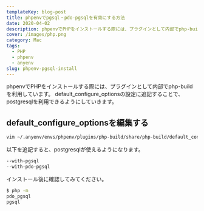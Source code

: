 ```yaml
---
templateKey: blog-post
title: phpenvでpgsql・pdo-pgsqlを有効にする方法
date: 2020-04-02
description: phpenvでPHPをインストールする際には、プラグインとして内部でphp-buildを利用しています
cover: /images/php.png
category: Mac
tags:
  - PHP
  - phpenv
  - anyenv
slug: phpenv-pgsql-install
---
```


phpenvでPHPをインストールする際には、プラグインとして内部でphp-buildを利用しています。
default_configure_optionsの設定に追記することで、postgresqlを利用できるようにしていきます。

## default_configure_optionsを編集する

```bash
vim ~/.anyenv/envs/phpenv/plugins/php-build/share/php-build/default_configure_options
```

以下を追記すると、postgresqlが使えるようになります。

```bash
--with-pgsql
--with-pdo-pgsql
```

インストール後に確認してみてください。

```bash
$ php -m
pdo_pgsql
pgsql
```
